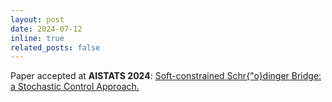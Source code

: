 ```yaml
---
layout: post
date: 2024-07-12
inline: true
related_posts: false
---
```


Paper accepted at **AISTATS 2024**: [Soft-constrained Schr{\"o}dinger Bridge: a Stochastic Control Approach.](https://proceedings.mlr.press/v238/garg24a.html)
